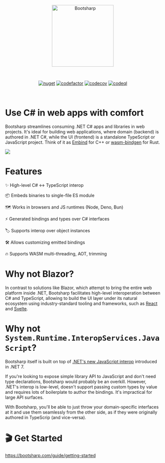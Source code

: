 <p align="center">
  <a href="https://bootsharp.com" target="_blank" rel="noopener noreferrer">
    <img width="200" src="https://raw.githubusercontent.com/elringus/bootsharp/main/docs/public/favicon.svg" alt="Bootsharp">
  </a>
</p>
<br/>
<p align="center">
  <a href="https://www.nuget.org/packages/Bootsharp"><img src="https://img.shields.io/nuget/v/Bootsharp" alt="nuget"></a>
  <a href="https://codefactor.io/repository/github/elringus/bootsharp/overview/main"><img src="https://codefactor.io/repository/github/elringus/bootsharp/badge/main" alt="codefactor"></a>
  <a href="https://codecov.io/gh/elringus/bootsharp"><img src="https://codecov.io/gh/elringus/bootsharp/branch/main/graph/badge.svg?token=AAhei51ETt" alt="codecov"></a>
  <a href="https://github.com/elringus/bootsharp/actions/workflows/codeql.yml"><img src="https://github.com/elringus/bootsharp/actions/workflows/codeql.yml/badge.svg" alt="codeql"></a>
</p>
<br/>

# Use C# in web apps with comfort

Bootsharp streamlines consuming .NET C# apps and libraries in web projects. It's ideal for building web applications, where domain (backend) is authored in .NET C#, while the UI (frontend) is a standalone TypeScript or JavaScript project. Think of it as [Embind](https://emscripten.org/docs/porting/connecting_cpp_and_javascript/embind.html) for C++ or [wasm-bindgen](https://github.com/rustwasm/wasm-bindgen) for Rust.

![](https://raw.githubusercontent.com/elringus/bootsharp/main/docs/public/img/banner.png)

# Features

✨ High-level C# <-> TypeScript interop

📦 Embeds binaries to single-file ES module

🗺️ Works in browsers and JS runtimes (Node, Deno, Bun)

⚡ Generated bindings and types over C# interfaces

🏷️ Supports interop over object instances

🛠️ Allows customizing emitted bindings

🔥 Supports WASM multi-threading, AOT, trimming

# Why not Blazor?

In contrast to solutions like Blazor, which attempt to bring the entire web platform inside .NET, Bootsharp facilitates high-level interoperation between C# and TypeScript, allowing to build the UI layer under its natural ecosystem using industry-standard tooling and frameworks, such as [React](https://react.dev) and [Svelte](https://svelte.dev).

# Why not `System.Runtime.InteropServices.JavaScript`?

Bootsharp itself is built on top of [.NET's new JavaScript interop](https://learn.microsoft.com/en-us/aspnet/core/blazor/javascript-interoperability/import-export-interop?view=aspnetcore-8.0) introduced in .NET 7.

If you're looking to expose simple library API to JavaScript and don't need type declarations, Bootsharp would probably be an overkill. However, .NET's interop is low-level, doesn't support passing custom types by value and requires lots of boilerplate to author the bindings. It's impractical for large API surfaces.

With Bootsharp, you'll be able to just throw your domain-specific interfaces at it and use them seamlessly from the other side, as if they were originally authored in TypeScrip (and vice-versa).

# 🎬 Get Started

https://bootsharp.com/guide/getting-started
